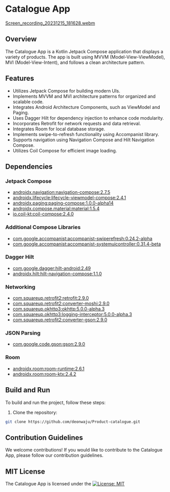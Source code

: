 # Catalogue App

[Screen_recording_20231215_181628.webm](https://github.com/DeonWaju/Product-catalogue/assets/54560535/3c359ab5-90e6-4d7e-a402-da90bc55c469)

## Overview

The Catalogue App is a Kotlin Jetpack Compose application that displays a variety of products. The app is built using MVVM (Model-View-ViewModel), MVI (Model-View-Intent), and follows a clean architecture pattern.

## Features

- Utilizes Jetpack Compose for building modern UIs.
- Implements MVVM and MVI architecture patterns for organized and scalable code.
- Integrates Android Architecture Components, such as ViewModel and Paging.
- Uses Dagger Hilt for dependency injection to enhance code modularity.
- Incorporates Retrofit for network requests and data retrieval.
- Integrates Room for local database storage.
- Implements swipe-to-refresh functionality using Accompanist library.
- Supports navigation using Navigation Compose and Hilt Navigation Compose.
- Utilizes Coil Compose for efficient image loading.

## Dependencies

### Jetpack Compose
- [androidx.navigation:navigation-compose:2.7.5](https://developer.android.com/jetpack/androidx/releases/navigation)
- [androidx.lifecycle:lifecycle-viewmodel-compose:2.4.1](https://developer.android.com/jetpack/androidx/releases/lifecycle)
- [androidx.paging:paging-compose:1.0.0-alpha14](https://developer.android.com/jetpack/androidx/releases/paging)
- [androidx.compose.material:material:1.5.4](https://developer.android.com/jetpack/androidx/releases/compose-material)
- [io.coil-kt:coil-compose:2.4.0](https://coil-kt.github.io/coil/compose)

### Additional Compose Libraries
- [com.google.accompanist:accompanist-swiperefresh:0.24.2-alpha](https://github.com/google/accompanist)
- [com.google.accompanist:accompanist-systemuicontroller:0.31.4-beta](https://github.com/google/accompanist)

### Dagger Hilt
- [com.google.dagger:hilt-android:2.49](https://dagger.dev/hilt/)
- [androidx.hilt:hilt-navigation-compose:1.1.0](https://dagger.dev/hilt/navigation-compose)

### Networking
- [com.squareup.retrofit2:retrofit:2.9.0](https://square.github.io/retrofit/)
- [com.squareup.retrofit2:converter-moshi:2.9.0](https://github.com/square/retrofit)
- [com.squareup.okhttp3:okhttp:5.0.0-alpha.3](https://square.github.io/okhttp/)
- [com.squareup.okhttp3:logging-interceptor:5.0.0-alpha.3](https://github.com/square/okhttp)
- [com.squareup.retrofit2:converter-gson:2.9.0](https://github.com/square/retrofit)

### JSON Parsing
- [com.google.code.gson:gson:2.9.0](https://github.com/google/gson)

### Room
- [androidx.room:room-runtime:2.6.1](https://developer.android.com/jetpack/androidx/releases/room)
- [androidx.room:room-ktx:2.4.2](https://developer.android.com/jetpack/androidx/releases/room)

## Build and Run

To build and run the project, follow these steps:

1. Clone the repository:

```bash
git clone https://github.com/deonwaju/Product-catalogue.git
```

## Contribution Guidelines
We welcome contributions! If you would like to contribute to the Catalogue App, please follow our contribution guidelines.

## MIT License

The Catalogue App is licensed under the
[![License: MIT](https://img.shields.io/badge/License-MIT-yellow.svg)](https://opensource.org/licenses/MIT)


